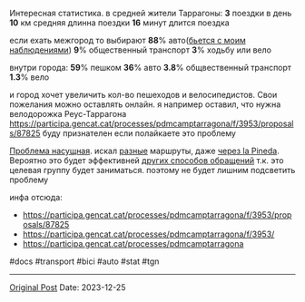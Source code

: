 Интересная статистика. в средней жители Таррагоны:
**3** поездки в день
**10** км средняя длинна поездки
**16** минут длится поездка

если ехать межгород то выбирают
**88**% авто([бьется с моим наблюдениями](1824.md))
**9**% общественный транспорт
**3**% ходьбу или вело

внутри города:
**59**% пешком
**36**% авто
**3.8**% общвественный транспорт
**1.3**% вело

и город хочет увеличить кол-во пешеходов и велосипедистов. Свои пожелания можно оставлять онлайн. я например оставил, что нужна велодорожка Реус-Таррагона https://participa.gencat.cat/processes/pdmcamptarragona/f/3953/proposals/87825 буду признателен если полайкаете это проблему

[Проблема насущная](1785.md). искал [разные](1551.md) маршруты, даже [через la Pineda](1659.md).  Вероятно это будет эффективней [других способов обращений](1729.md) т.к. это целевая группу будет заниматься. поэтому не будет лишним подсветить проблему

инфа отсюда:
- https://participa.gencat.cat/processes/pdmcamptarragona/f/3953/proposals/87825 
- https://participa.gencat.cat/processes/pdmcamptarragona/f/3953/
- https://participa.gencat.cat/processes/pdmcamptarragona


#docs #transport #bici #auto #stat #tgn

---
[Original Post](https://t.me/lev2tarragona/1826)
Date: 2023-12-25
